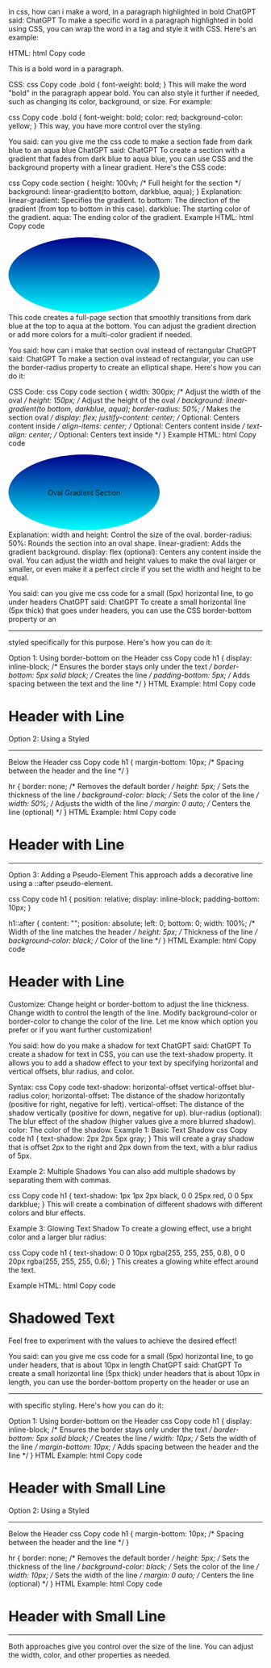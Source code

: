 in css, how can i make a word, in a paragraph highlighted in bold
ChatGPT said:
ChatGPT
To make a specific word in a paragraph highlighted in bold using CSS, you can wrap the word in a <span> tag and style it with CSS. Here's an example:

HTML:
html
Copy code
<p>This is a <span class="bold">bold</span> word in a paragraph.</p>
CSS:
css
Copy code
.bold {
    font-weight: bold;
}
This will make the word "bold" in the paragraph appear bold. You can also style it further if needed, such as changing its color, background, or size. For example:

css
Copy code
.bold {
    font-weight: bold;
    color: red;
    background-color: yellow;
}
This way, you have more control over the styling.






You said:
can you give me the css code to make a section fade from dark blue to an aqua blue
ChatGPT said:
ChatGPT
To create a section with a gradient that fades from dark blue to aqua blue, you can use CSS and the background property with a linear gradient. Here's the CSS code:

css
Copy code
section {
    height: 100vh; /* Full height for the section */
    background: linear-gradient(to bottom, darkblue, aqua);
}
Explanation:
linear-gradient: Specifies the gradient.
to bottom: The direction of the gradient (from top to bottom in this case).
darkblue: The starting color of the gradient.
aqua: The ending color of the gradient.
Example HTML:
html
Copy code
<!DOCTYPE html>
<html lang="en">
<head>
    <meta charset="UTF-8">
    <meta name="viewport" content="width=device-width, initial-scale=1.0">
    <title>Gradient Section</title>
    <style>
        section {
            height: 100vh;
            background: linear-gradient(to bottom, darkblue, aqua);
        }
    </style>
</head>
<body>
    <section></section>
</body>
</html>
This code creates a full-page section that smoothly transitions from dark blue at the top to aqua at the bottom. You can adjust the gradient direction or add more colors for a multi-color gradient if needed.






You said:
how can i make that section oval instead of rectangular
ChatGPT said:
ChatGPT
To make a section oval instead of rectangular, you can use the border-radius property to create an elliptical shape. Here's how you can do it:

CSS Code:
css
Copy code
section {
    width: 300px; /* Adjust the width of the oval */
    height: 150px; /* Adjust the height of the oval */
    background: linear-gradient(to bottom, darkblue, aqua);
    border-radius: 50%; /* Makes the section oval */
    display: flex;
    justify-content: center; /* Optional: Centers content inside */
    align-items: center; /* Optional: Centers content inside */
    text-align: center; /* Optional: Centers text inside */
}
Example HTML:
html
Copy code
<!DOCTYPE html>
<html lang="en">
<head>
    <meta charset="UTF-8">
    <meta name="viewport" content="width=device-width, initial-scale=1.0">
    <title>Oval Section</title>
    <style>
        section {
            width: 300px;
            height: 150px;
            background: linear-gradient(to bottom, darkblue, aqua);
            border-radius: 50%;
            display: flex;
            justify-content: center;
            align-items: center;
            text-align: center;
        }
    </style>
</head>
<body>
    <section>
        <p>Oval Gradient Section</p>
    </section>
</body>
</html>
Explanation:
width and height: Control the size of the oval.
border-radius: 50%: Rounds the section into an oval shape.
linear-gradient: Adds the gradient background.
display: flex (optional): Centers any content inside the oval.
You can adjust the width and height values to make the oval larger or smaller, or even make it a perfect circle if you set the width and height to be equal.






You said:
can you give me css code for a small (5px) horizontal line, to go under headers
ChatGPT said:
ChatGPT
To create a small horizontal line (5px thick) that goes under headers, you can use the CSS border-bottom property or an <hr> styled specifically for this purpose. Here's how you can do it:

Option 1: Using border-bottom on the Header
css
Copy code
h1 {
    display: inline-block; /* Ensures the border stays only under the text */
    border-bottom: 5px solid black; /* Creates the line */
    padding-bottom: 5px; /* Adds spacing between the text and the line */
}
HTML Example:
html
Copy code
<h1>Header with Line</h1>
Option 2: Using a Styled <hr> Below the Header
css
Copy code
h1 {
    margin-bottom: 10px; /* Spacing between the header and the line */
}

hr {
    border: none; /* Removes the default border */
    height: 5px; /* Sets the thickness of the line */
    background-color: black; /* Sets the color of the line */
    width: 50%; /* Adjusts the width of the line */
    margin: 0 auto; /* Centers the line (optional) */
}
HTML Example:
html
Copy code
<h1>Header with Line</h1>
<hr>
Option 3: Adding a Pseudo-Element
This approach adds a decorative line using a ::after pseudo-element.

css
Copy code
h1 {
    position: relative;
    display: inline-block;
    padding-bottom: 10px;
}

h1::after {
    content: "";
    position: absolute;
    left: 0;
    bottom: 0;
    width: 100%; /* Width of the line matches the header */
    height: 5px; /* Thickness of the line */
    background-color: black; /* Color of the line */
}
HTML Example:
html
Copy code
<h1>Header with Line</h1>
Customize:
Change height or border-bottom to adjust the line thickness.
Change width to control the length of the line.
Modify background-color or border-color to change the color of the line.
Let me know which option you prefer or if you want further customization!






You said:
how do you make a shadow for text
ChatGPT said:
ChatGPT
To create a shadow for text in CSS, you can use the text-shadow property. It allows you to add a shadow effect to your text by specifying horizontal and vertical offsets, blur radius, and color.

Syntax:
css
Copy code
text-shadow: horizontal-offset vertical-offset blur-radius color;
horizontal-offset: The distance of the shadow horizontally (positive for right, negative for left).
vertical-offset: The distance of the shadow vertically (positive for down, negative for up).
blur-radius (optional): The blur effect of the shadow (higher values give a more blurred shadow).
color: The color of the shadow.
Example 1: Basic Text Shadow
css
Copy code
h1 {
    text-shadow: 2px 2px 5px gray;
}
This will create a gray shadow that is offset 2px to the right and 2px down from the text, with a blur radius of 5px.

Example 2: Multiple Shadows
You can also add multiple shadows by separating them with commas.

css
Copy code
h1 {
    text-shadow: 1px 1px 2px black, 0 0 25px red, 0 0 5px darkblue;
}
This will create a combination of different shadows with different colors and blur effects.

Example 3: Glowing Text Shadow
To create a glowing effect, use a bright color and a larger blur radius:

css
Copy code
h1 {
    text-shadow: 0 0 10px rgba(255, 255, 255, 0.8), 0 0 20px rgba(255, 255, 255, 0.6);
}
This creates a glowing white effect around the text.

Example HTML:
html
Copy code
<!DOCTYPE html>
<html lang="en">
<head>
    <meta charset="UTF-8">
    <meta name="viewport" content="width=device-width, initial-scale=1.0">
    <title>Text Shadow Example</title>
    <style>
        h1 {
            text-shadow: 3px 3px 8px rgba(0, 0, 0, 0.3); /* Light black shadow */
        }
    </style>
</head>
<body>
    <h1>Shadowed Text</h1>
</body>
</html>
Feel free to experiment with the values to achieve the desired effect!






You said:
can you give me css code for a small (5px) horizontal line, to go under headers, that is about 10px in length
ChatGPT said:
ChatGPT
To create a small horizontal line (5px thick) under headers that is about 10px in length, you can use the border-bottom property on the header or use an <hr> with specific styling. Here's how you can do it:

Option 1: Using border-bottom on the Header
css
Copy code
h1 {
    display: inline-block; /* Ensures the border stays only under the text */
    border-bottom: 5px solid black; /* Creates the line */
    width: 10px; /* Sets the width of the line */
    margin-bottom: 10px; /* Adds spacing between the header and the line */
}
HTML Example:
html
Copy code
<h1>Header with Small Line</h1>
Option 2: Using a Styled <hr> Below the Header
css
Copy code
h1 {
    margin-bottom: 10px; /* Spacing between the header and the line */
}

hr {
    border: none; /* Removes the default border */
    height: 5px; /* Sets the thickness of the line */
    background-color: black; /* Sets the color of the line */
    width: 10px; /* Sets the width of the line */
    margin: 0 auto; /* Centers the line (optional) */
}
HTML Example:
html
Copy code
<h1>Header with Small Line</h1>
<hr>
Both approaches give you control over the size of the line. You can adjust the width, color, and other properties as needed.







